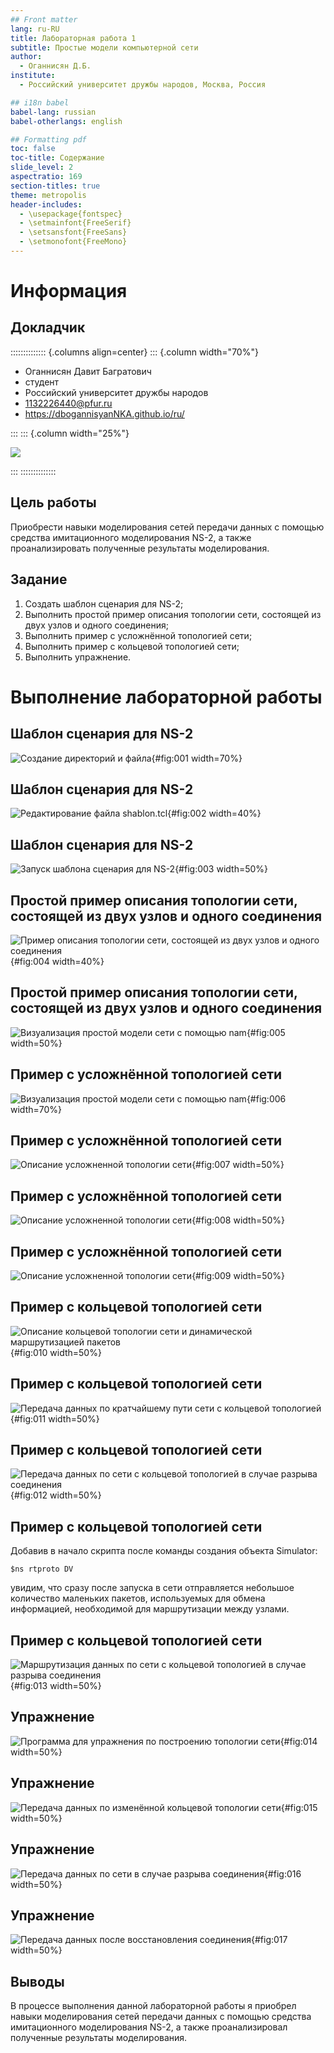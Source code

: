 ```yaml
---
## Front matter
lang: ru-RU
title: Лабораторная работа 1
subtitle: Простые модели компьютерной сети
author:
  - Оганниcян Д.Б.
institute:
  - Российский университет дружбы народов, Москва, Россия

## i18n babel
babel-lang: russian
babel-otherlangs: english

## Formatting pdf
toc: false
toc-title: Содержание
slide_level: 2
aspectratio: 169
section-titles: true
theme: metropolis
header-includes:
  - \usepackage{fontspec}
  - \setmainfont{FreeSerif}
  - \setsansfont{FreeSans}
  - \setmonofont{FreeMono}
---
```

# Информация

## Докладчик

:::::::::::::: {.columns align=center}
::: {.column width="70%"}

  * Оганнисян Давит Багратович
  * студент
  * Российский университет дружбы народов
  * [1132226440@pfur.ru](mailto:1132226440@pfur.ru)
  * <https://dbogannisyanNKA.github.io/ru/>

:::
::: {.column width="25%"}

![](image/ogannisian.png)

:::
::::::::::::::

## Цель работы

Приобрести навыки моделирования сетей передачи данных с помощью средства имитационного моделирования NS-2, а также проанализировать полученные результаты моделирования.

## Задание

1. Создать шаблон сценария для NS-2;
2. Выполнить простой пример описания топологии сети, состоящей из двух узлов и одного соединения;
3. Выполнить пример с усложнённой топологией сети;
4. Выполнить пример с кольцевой топологией сети;
5. Выполнить упражнение.

# Выполнение лабораторной работы

## Шаблон сценария для NS-2

![Создание директорий и файла](image/1.png){#fig:001 width=70%}

## Шаблон сценария для NS-2

![Редактирование файла shablon.tcl](image/2.png){#fig:002 width=40%}

## Шаблон сценария для NS-2

![Запуск шаблона сценария для NS-2](image/3.png){#fig:003 width=50%}

## Простой пример описания топологии сети, состоящей из двух узлов и одного соединения

![Пример описания топологии сети, состоящей из двух узлов и одного соединения](image/4.png){#fig:004 width=40%}

## Простой пример описания топологии сети, состоящей из двух узлов и одного соединения

![Визуализация простой модели сети с помощью nam](image/5.png){#fig:005 width=50%}

## Пример с усложнённой топологией сети

![Визуализация простой модели сети с помощью nam](image/6.png){#fig:006 width=70%}

## Пример с усложнённой топологией сети

![Описание усложненной топологии сети](image/7.png){#fig:007 width=50%}

## Пример с усложнённой топологией сети

![Описание усложненной топологии сети](image/8.png){#fig:008 width=50%}

## Пример с усложнённой топологией сети

![Описание усложненной топологии сети](image/9.png){#fig:009 width=50%}

## Пример с кольцевой топологией сети

![Описание кольцевой топологии сети и динамической маршрутизацией пакетов](image/9.1.png){#fig:010 width=50%}

## Пример с кольцевой топологией сети

![Передача данных по кратчайшему пути сети с кольцевой топологией](image/10.png){#fig:011 width=50%}

## Пример с кольцевой топологией сети

![Передача данных по сети с кольцевой топологией в случае разрыва соединения](image/11.png){#fig:012 width=50%}

## Пример с кольцевой топологией сети

Добавив в начало скрипта после команды создания объекта Simulator:

`$ns rtproto DV`

увидим, что сразу после запуска в сети отправляется небольшое количество
маленьких пакетов, используемых для обмена информацией, необходимой для маршрутизации между узлами.

## Пример с кольцевой топологией сети

![Маршрутизация данных по сети с кольцевой топологией в случае разрыва соединения](image/12.png){#fig:013 width=50%}

## Упражнение

![Программа для упражнения по построению топологии сети](image/13.png){#fig:014 width=50%}

## Упражнение

![Передача данных по изменённой кольцевой топологии сети](image/14.png){#fig:015 width=50%}

## Упражнение

![Передача данных по сети в случае разрыва соединения](image/15.png){#fig:016 width=50%}

## Упражнение

![Передача данных после восстановления соединения](image/16.png){#fig:017 width=50%}

## Выводы

В процессе выполнения данной лабораторной работы я приобрел навыки моделирования сетей передачи данных с помощью средства имитационного моделирования NS-2, а также проанализировал полученные результаты моделирования.
